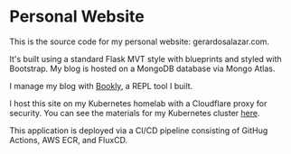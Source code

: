 # Personal Website

This is the source code for my personal website: gerardosalazar.com.


It's built using a standard Flask MVT style with blueprints and styled with Bootstrap.
My blog is hosted on a MongoDB database via Mongo Atlas.


I manage my blog with [Bookly](https://github.com/Salazar-99/Bookly), a REPL tool I built.


I host this site on my Kubernetes homelab with a Cloudflare proxy for security.
You can see the materials for my Kubernetes cluster [here](https://github.com/Salazar-99/Athena).

This application is deployed via a CI/CD pipeline consisting of GitHug Actions, AWS ECR, and FluxCD.